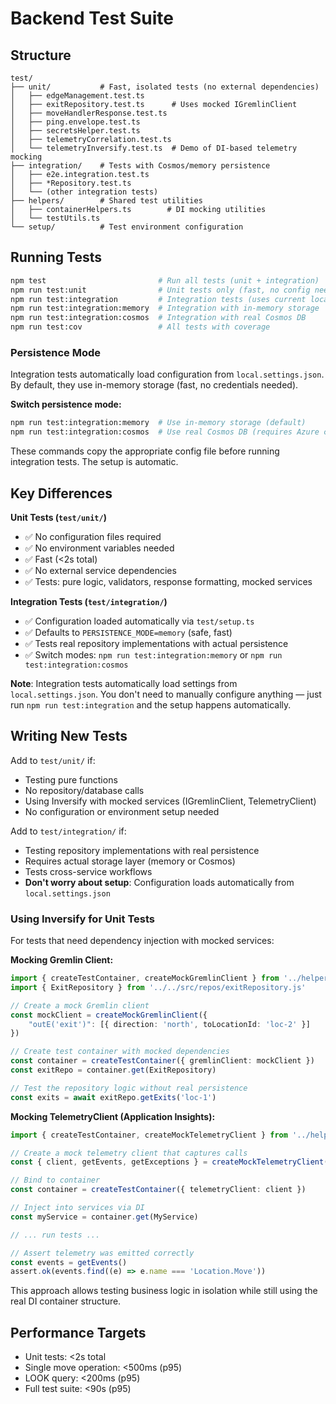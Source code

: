 # Backend Test Suite

## Structure

```
test/
├── unit/           # Fast, isolated tests (no external dependencies)
│   ├── edgeManagement.test.ts
│   ├── exitRepository.test.ts      # Uses mocked IGremlinClient
│   ├── moveHandlerResponse.test.ts
│   ├── ping.envelope.test.ts
│   ├── secretsHelper.test.ts
│   ├── telemetryCorrelation.test.ts
│   └── telemetryInversify.test.ts  # Demo of DI-based telemetry mocking
├── integration/    # Tests with Cosmos/memory persistence
│   ├── e2e.integration.test.ts
│   ├── *Repository.test.ts
│   └── (other integration tests)
├── helpers/        # Shared test utilities
│   ├── containerHelpers.ts        # DI mocking utilities
│   └── testUtils.ts
└── setup/          # Test environment configuration
```

## Running Tests

```bash
npm test                         # Run all tests (unit + integration)
npm run test:unit                # Unit tests only (fast, no config needed)
npm run test:integration         # Integration tests (uses current local.settings.json)
npm run test:integration:memory  # Integration with in-memory storage
npm run test:integration:cosmos  # Integration with real Cosmos DB
npm run test:cov                 # All tests with coverage
```

### Persistence Mode

Integration tests automatically load configuration from `local.settings.json`. By default, they use in-memory storage (fast, no credentials needed).

**Switch persistence mode:**

```bash
npm run test:integration:memory  # Use in-memory storage (default)
npm run test:integration:cosmos  # Use real Cosmos DB (requires Azure credentials)
```

These commands copy the appropriate config file before running integration tests. The setup is automatic.

## Key Differences

**Unit Tests (`test/unit/`)**

- ✅ No configuration files required
- ✅ No environment variables needed
- ✅ Fast (<2s total)
- ✅ No external service dependencies
- ✅ Tests: pure logic, validators, response formatting, mocked services

**Integration Tests (`test/integration/`)**

- ✅ Configuration loaded automatically via `test/setup.ts`
- ✅ Defaults to `PERSISTENCE_MODE=memory` (safe, fast)
- ✅ Tests real repository implementations with actual persistence
- ✅ Switch modes: `npm run test:integration:memory` or `npm run test:integration:cosmos`

**Note**: Integration tests automatically load settings from `local.settings.json`. You don't need to manually configure anything — just run `npm run test:integration` and the setup happens automatically.

## Writing New Tests

Add to `test/unit/` if:

- Testing pure functions
- No repository/database calls
- Using Inversify with mocked services (IGremlinClient, TelemetryClient)
- No configuration or environment setup needed

Add to `test/integration/` if:

- Testing repository implementations with real persistence
- Requires actual storage layer (memory or Cosmos)
- Tests cross-service workflows
- **Don't worry about setup**: Configuration loads automatically from `local.settings.json`

### Using Inversify for Unit Tests

For tests that need dependency injection with mocked services:

**Mocking Gremlin Client:**

```typescript
import { createTestContainer, createMockGremlinClient } from '../helpers/containerHelpers.js'
import { ExitRepository } from '../../src/repos/exitRepository.js'

// Create a mock Gremlin client
const mockClient = createMockGremlinClient({
    "outE('exit')": [{ direction: 'north', toLocationId: 'loc-2' }]
})

// Create test container with mocked dependencies
const container = createTestContainer({ gremlinClient: mockClient })
const exitRepo = container.get(ExitRepository)

// Test the repository logic without real persistence
const exits = await exitRepo.getExits('loc-1')
```

**Mocking TelemetryClient (Application Insights):**

```typescript
import { createTestContainer, createMockTelemetryClient } from '../helpers/containerHelpers.js'

// Create a mock telemetry client that captures calls
const { client, getEvents, getExceptions } = createMockTelemetryClient()

// Bind to container
const container = createTestContainer({ telemetryClient: client })

// Inject into services via DI
const myService = container.get(MyService)

// ... run tests ...

// Assert telemetry was emitted correctly
const events = getEvents()
assert.ok(events.find((e) => e.name === 'Location.Move'))
```

This approach allows testing business logic in isolation while still using the real DI container structure.

## Performance Targets

- Unit tests: <2s total
- Single move operation: <500ms (p95)
- LOOK query: <200ms (p95)
- Full test suite: <90s (p95)
